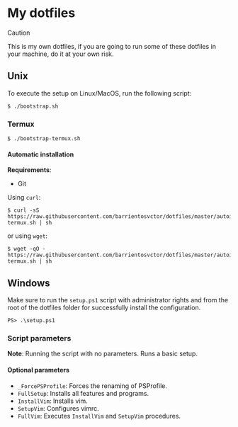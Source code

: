 # My dotfiles

> [!CAUTION]
> This is my own dotfiles, if you are going to run some of these dotfiles in your machine, do it at your own risk.

## Unix

To execute the setup on Linux/MacOS, run the following script:

```shell
$ ./bootstrap.sh
```

### Termux

```shell
$ ./bootstrap-termux.sh
```

#### Automatic installation

**Requirements**:

- Git

Using `curl`:

```shell
$ curl -sS https://raw.githubusercontent.com/barrientosvctor/dotfiles/master/autoinstall-termux.sh | sh
```

or using `wget`:

```shell
$ wget -qO - https://raw.githubusercontent.com/barrientosvctor/dotfiles/master/autoinstall-termux.sh | sh
```

## Windows

Make sure to run the `setup.ps1` script with administrator rights and from the root of the dotfiles folder for successfully install the configuration.

```shell
PS> .\setup.ps1
```

### Script parameters

**Note**: Running the script with no parameters. Runs a basic setup.

#### Optional parameters

- `_ForcePSProfile`: Forces the renaming of PSProfile.
- `FullSetup`: Installs all features and programs.
- `InstallVim`: Installs vim.
- `SetupVim`: Configures vimrc.
- `FullVim`: Executes `InstallVim` and `SetupVim` procedures.
